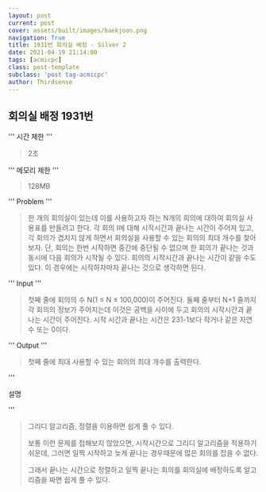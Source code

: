```yaml
---
layout: post
current: post
cover: assets/built/images/baekjoon.png
navigation: True
title: 1931번 회의실 배정 - Silver 2
date: 2021-04-19 21:14:00
tags: [acmicpc]
class: post-template
subclass: 'post tag-acmicpc'
author: Thirdsense
---
```




## 회의실 배정 1931번


'''
시간 제한
'''
> 2초

'''
메모리 제한
'''
> 128MB


'''
Problem
'''
> 한 개의 회의실이 있는데 이를 사용하고자 하는 N개의 회의에 대하여 회의실 사용표를 만들려고 한다. 각 회의 I에 대해 시작시간과 끝나는 시간이 주어져 있고, 각 회의가 겹치지 않게 하면서 회의실을 사용할 수 있는 회의의 최대 개수를 찾아보자. 단, 회의는 한번 시작하면 중간에 중단될 수 없으며 한 회의가 끝나는 것과 동시에 다음 회의가 시작될 수 있다. 회의의 시작시간과 끝나는 시간이 같을 수도 있다. 이 경우에는 시작하자마자 끝나는 것으로 생각하면 된다.

'''
Input
'''

> 첫째 줄에 회의의 수 N(1 ≤ N ≤ 100,000)이 주어진다. 둘째 줄부터 N+1 줄까지 각 회의의 정보가 주어지는데 이것은 공백을 사이에 두고 회의의 시작시간과 끝나는 시간이 주어진다. 시작 시간과 끝나는 시간은 231-1보다 작거나 같은 자연수 또는 0이다.

'''
Output
'''
> 첫째 줄에 최대 사용할 수 있는 회의의 최대 개수를 출력한다.

'''

설명

'''

> 그리디 알고리즘, 정렬을 이용하면 쉽게 풀 수 있다.
>
> 보통 이런 문제를 접해보지 않았으면, 시작시간으로 그리디 알고리즘을 적용하기 쉬운데, 그러면 일찍 시작하고 늦게 끝나는 경우때문에 많은 회의를 잡을 수 없다.
>
> 그래서 끝나는 시간으로 정렬하고 일찍 끝나는 회의를 회의실에 배정하도록 알고리즘을 짜면 쉽게 풀 수 있다.

<script src="https://gist.github.com/Thirdsense3/a49dfa6e36cbf99d798a06194dc3ae2d.js"></script>